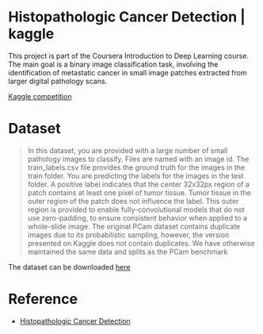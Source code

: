 # Histopathologic Cancer Detection | kaggle
This project is part of the Coursera Introduction to Deep Learning course. The main goal is a binary image classification task, involving the identification of metastatic cancer in small image patches extracted from larger digital pathology scans.

[Kaggle competition](https://www.kaggle.com/competitions/histopathologic-cancer-detection/overview)


# Dataset

> In this dataset, you are provided with a large number of small pathology images to classify. Files are named with an image id. The train_labels.csv file provides the ground truth for the images in the train folder. You are predicting the labels for the images in the test folder. A positive label indicates that the center 32x32px region of a patch contains at least one pixel of tumor tissue. Tumor tissue in the outer region of the patch does not influence the label. This outer region is provided to enable fully-convolutional models that do not use zero-padding, to ensure consistent behavior when applied to a whole-slide image.
The original PCam dataset contains duplicate images due to its probabilistic sampling, however, the version presented on Kaggle does not contain duplicates. We have otherwise maintained the same data and splits as the PCam benchmark

The dataset can be downloaded [here](https://www.kaggle.com/c/histopathologic-cancer-detection/data)

# Reference
- [Histopathologic Cancer Detection](https://www.kaggle.com/competitions/histopathologic-cancer-detection)
